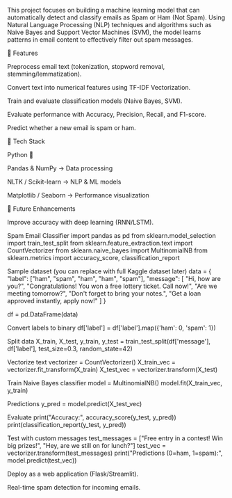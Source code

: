 This project focuses on building a machine learning model that can automatically detect and classify emails as Spam or Ham (Not Spam). Using Natural Language Processing (NLP) techniques and algorithms such as Naive Bayes and Support Vector Machines (SVM), the model learns patterns in email content to effectively filter out spam messages.

🔹 Features

Preprocess email text (tokenization, stopword removal, stemming/lemmatization).

Convert text into numerical features using TF-IDF Vectorization.

Train and evaluate classification models (Naive Bayes, SVM).

Evaluate performance with Accuracy, Precision, Recall, and F1-score.

Predict whether a new email is spam or ham.

🔹 Tech Stack

Python 🐍

Pandas & NumPy → Data processing

NLTK / Scikit-learn → NLP & ML models

Matplotlib / Seaborn → Performance visualization

🔹 Future Enhancements

Improve accuracy with deep learning (RNN/LSTM).

Spam Email Classifier
import pandas as pd from sklearn.model_selection import train_test_split from sklearn.feature_extraction.text import CountVectorizer from sklearn.naive_bayes import MultinomialNB from sklearn.metrics import accuracy_score, classification_report

Sample dataset (you can replace with full Kaggle dataset later)
data = { "label": ["ham", "spam", "ham", "ham", "spam"], "message": [ "Hi, how are you?", "Congratulations! You won a free lottery ticket. Call now!", "Are we meeting tomorrow?", "Don't forget to bring your notes.", "Get a loan approved instantly, apply now!" ] }

df = pd.DataFrame(data)

Convert labels to binary
df['label'] = df['label'].map({'ham': 0, 'spam': 1})

Split data
X_train, X_test, y_train, y_test = train_test_split(df['message'], df['label'], test_size=0.3, random_state=42)

Vectorize text
vectorizer = CountVectorizer() X_train_vec = vectorizer.fit_transform(X_train) X_test_vec = vectorizer.transform(X_test)

Train Naive Bayes classifier
model = MultinomialNB() model.fit(X_train_vec, y_train)

Predictions
y_pred = model.predict(X_test_vec)

Evaluate
print("Accuracy:", accuracy_score(y_test, y_pred)) print(classification_report(y_test, y_pred))

Test with custom messages
test_messages = ["Free entry in a contest! Win big prizes!", "Hey, are we still on for lunch?"] test_vec = vectorizer.transform(test_messages) print("Predictions (0=ham, 1=spam):", model.predict(test_vec))

Deploy as a web application (Flask/Streamlit).

Real-time spam detection for incoming emails.
